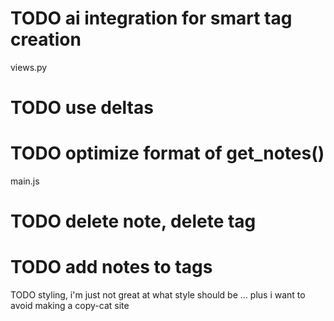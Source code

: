 # TODO ai integration for smart tag creation

views.py
# TODO use deltas
# TODO optimize format of get_notes()

main.js
# TODO delete note, delete tag
# TODO add notes to tags

TODO styling, i'm just not great at what style should be ... plus i want to avoid making a copy-cat site

